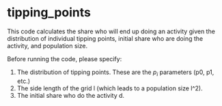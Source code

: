 # tipping_points

This code calculates the share who will end up doing an activity given the distribution of individual tipping points, initial share who are doing the activity, and population size.

Before running the code, please specify:

1. The distribution of tipping points. These are the $p_i$ parameters (p0, p1, etc.)
2. The side length of the grid l (which leads to a population size l^2).
3. The initial share who do the activity d.
